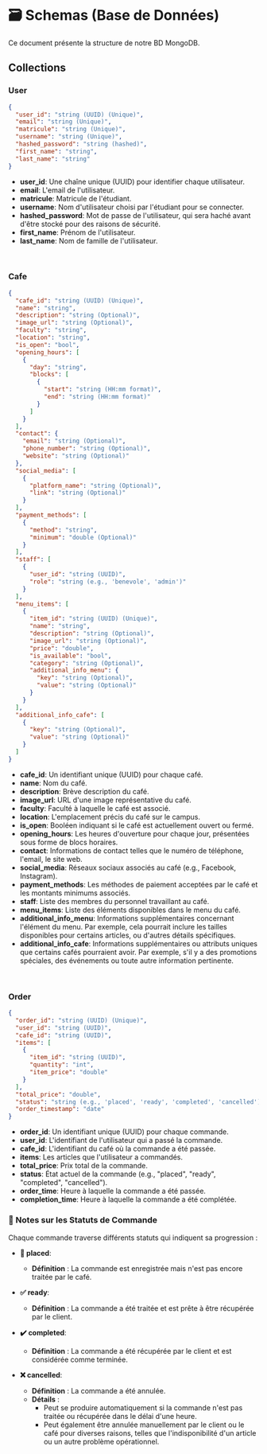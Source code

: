 # 🗃️ Schemas (Base de Données)

Ce document présente la structure de notre BD MongoDB.

## Collections

### User

```json
{
  "user_id": "string (UUID) (Unique)",
  "email": "string (Unique)",
  "matricule": "string (Unique)",
  "username": "string (Unique)",
  "hashed_password": "string (hashed)",
  "first_name": "string",
  "last_name": "string"
}

```

- **user_id**: Une chaîne unique (UUID) pour identifier chaque utilisateur.
- **email**: L'email de l'utilisateur.
- **matricule**: Matricule de l'étudiant.
- **username**: Nom d'utilisateur choisi par l'étudiant pour se connecter.
- **hashed_password**: Mot de passe de l'utilisateur, qui sera haché avant d'être stocké pour des raisons de sécurité.
- **first_name**: Prénom de l'utilisateur.
- **last_name**: Nom de famille de l'utilisateur.

<br>

### Cafe

```json
{
  "cafe_id": "string (UUID) (Unique)",
  "name": "string",
  "description": "string (Optional)",
  "image_url": "string (Optional)",
  "faculty": "string",
  "location": "string",
  "is_open": "bool",
  "opening_hours": [
    {
      "day": "string",
      "blocks": [
        {
          "start": "string (HH:mm format)",
          "end": "string (HH:mm format)" 
        }
      ]
    }
  ],
  "contact": {
    "email": "string (Optional)",
    "phone_number": "string (Optional)",
    "website": "string (Optional)"
  },
  "social_media": [
    {
      "platform_name": "string (Optional)",
      "link": "string (Optional)"
    }
  ],
  "payment_methods": [
    {
      "method": "string",
      "minimum": "double (Optional)"
    }
  ],
  "staff": [
    {
      "user_id": "string (UUID)",
      "role": "string (e.g., 'benevole', 'admin')"
    }
  ],
  "menu_items": [
    {
      "item_id": "string (UUID) (Unique)",
      "name": "string",
      "description": "string (Optional)",
      "image_url": "string (Optional)",
      "price": "double",
      "is_available": "bool",
      "category": "string (Optional)",
      "additional_info_menu": {
        "key": "string (Optional)",
        "value": "string (Optional)"
      }
    }
  ],
  "additional_info_cafe": [
    {
      "key": "string (Optional)",
      "value": "string (Optional)"
    }
  ]
}
```

- **cafe_id**: Un identifiant unique (UUID) pour chaque café.
- **name**: Nom du café.
- **description**: Brève description du café.
- **image_url**: URL d'une image représentative du café.
- **faculty**: Faculté à laquelle le café est associé.
- **location**: L'emplacement précis du café sur le campus.
- **is_open**: Booléen indiquant si le café est actuellement ouvert ou fermé.
- **opening_hours**: Les heures d'ouverture pour chaque jour, présentées sous forme de blocs horaires.
- **contact**: Informations de contact telles que le numéro de téléphone, l'email, le site web.
- **social_media**: Réseaux sociaux associés au café (e.g., Facebook, Instagram).
- **payment_methods**: Les méthodes de paiement acceptées par le café et les montants minimums associés.
- **staff**: Liste des membres du personnel travaillant au café.
- **menu_items**: Liste des éléments disponibles dans le menu du café.
- **additional_info_menu**: Informations supplémentaires concernant l'élément du menu. Par exemple, cela pourrait inclure les tailles disponibles pour certains articles, ou d'autres détails spécifiques.
- **additional_info_cafe**: Informations supplémentaires ou attributs uniques que certains cafés pourraient avoir. Par exemple, s'il y a des promotions spéciales, des événements ou toute autre information pertinente.
  
<br>

### Order

```json
{
  "order_id": "string (UUID) (Unique)",
  "user_id": "string (UUID)",
  "cafe_id": "string (UUID)",
  "items": [
    {
      "item_id": "string (UUID)",
      "quantity": "int",
      "item_price": "double"
    }
  ],
  "total_price": "double",
  "status": "string (e.g., 'placed', 'ready', 'completed', 'cancelled')",
  "order_timestamp": "date"
}
```

- **order_id**: Un identifiant unique (UUID) pour chaque commande.
- **user_id**: L'identifiant de l'utilisateur qui a passé la commande.
- **cafe_id**: L'identifiant du café où la commande a été passée.
- **items**: Les articles que l'utilisateur a commandés.
- **total_price**: Prix total de la commande.
- **status**: État actuel de la commande (e.g., "placed", "ready", "completed", "cancelled").
- **order_time**: Heure à laquelle la commande a été passée.
- **completion_time**: Heure à laquelle la commande a été complétée.

### 📝 Notes sur les Statuts de Commande

Chaque commande traverse différents statuts qui indiquent sa progression :

- **🔄 placed**: 
  - **Définition** : La commande est enregistrée mais n'est pas encore traitée par le café.
  
- **✅ ready**: 
  - **Définition** : La commande a été traitée et est prête à être récupérée par le client.

- **✔️ completed**: 
  - **Définition** : La commande a été récupérée par le client et est considérée comme terminée.

- **❌ cancelled**: 
  - **Définition** : La commande a été annulée.
  - **Détails** : 
    - Peut se produire automatiquement si la commande n'est pas traitée ou récupérée dans le délai d'une heure.
    - Peut également être annulée manuellement par le client ou le café pour diverses raisons, telles que l'indisponibilité d'un article ou un autre problème opérationnel.


